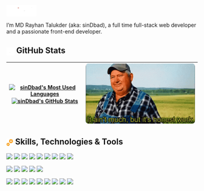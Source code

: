 <img align="center" src="./assets/hello.gif"  alt="sinDbad's Most Used Languages" height=30 />

I’m MD Rayhan Talukder (aka: sinDbad), a full time full-stack web developer and a passionate front-end developer.

<h2><img align="center" src="./assets/chart.gif"  alt="sinDbad's Most Used Languages" height=20 /> GitHub Stats</h2>

| <a href="https://github.com/rayhantr"><img align="center" src="https://github-readme-stats.vercel.app/api/top-langs/?username=rayhantr&title_color=ffffff&text_color=c9cacc&icon_color=11303B&labelColor=344A53&bg_color=30,2A6E76,11303B&hide_border=true&layout=compact&card_width=322"  alt="sinDbad's Most Used Languages" /><img align="center" src="https://github-readme-stats.vercel.app/api?username=rayhantr&show_icons=true&line_height=25&count_private=true&hide=prs,issues&title_color=ffffff&text_color=c9cacc&icon_color=4AB097&bg_color=30,2A6E76,11303B&hide_border=true&hide_rank=true" alt="sinDbad's GitHub Stats" /></a> | <img src="./assets/honesty.gif" alt="It ain't much, but it's honest work" width="870"> |
| ---------------------------------------------------------------------------------------------------------------------------------------------------------------------------------------------------------------------------------------------------------------------------------------------------------------------------------------------------------------------------------------------------------------------------------------------------------------------------------------------------------------------------------------------------------------------------------------------------------------------------------------------- | -------------------------------------------------------------------------------------- |

## <img align="center" src="./assets/gears.gif"  alt="sinDbad's Most Used Languages" height=20 /> Skills, Technologies & Tools

![](https://img.shields.io/badge/React-informational?style=flat&logo=react&color=11303B&labelColor=344A53)
![](https://img.shields.io/badge/Redux-informational?style=flat&logo=Redux&logoColor=764ABC&color=11303B&labelColor=344A53)
![](https://img.shields.io/badge/React%20Query-informational?style=flat&logo=React%20Query&logoColor=FF4154&color=11303B&labelColor=344A53)
![](https://img.shields.io/badge/JavaScript-informational?style=flat&logo=JavaScript&color=11303B&labelColor=344A53)
![](https://img.shields.io/badge/TypeScript-informational?style=flat&logo=TypeScript&color=11303B&labelColor=344A53)
![](https://img.shields.io/badge/MongoDB-informational?style=flat&logo=MongoDB&logoColor=47A248&color=11303B&labelColor=344A53)
![](https://img.shields.io/badge/MySQL-informational?style=flat&logo=MySQL&color=11303B&labelColor=344A53)
![](https://img.shields.io/badge/GraphQL-informational?style=flat&logo=GraphQL&logoColor=E10098&color=11303B&labelColor=344A53)
![](https://img.shields.io/badge/Hasura-informational?style=flat&logo=Hasura&logoColor=1EB4D4&color=11303B&labelColor=344A53)

![](https://img.shields.io/badge/CSS-informational?style=flat&logo=css3&logoColor=1572B6&color=11303B&labelColor=344A53)
![](https://img.shields.io/badge/Sass-informational?style=flat&logo=Sass&color=11303B&labelColor=344A53)
![](https://img.shields.io/badge/Tailwind-informational?style=flat&logo=Tailwind-CSS&color=11303B&labelColor=344A53)
![](https://img.shields.io/badge/MUI-informational?style=flat&logo=MUI&logoColor=1572B6&color=11303B&labelColor=344A53)
![](https://img.shields.io/badge/Ant%20Design-informational?style=flat&logo=Ant%20Design&logoColor=0170FE&color=11303B&labelColor=344A53)

![](https://img.shields.io/badge/GitHub-informational?style=flat&logo=GitHub&logoColor=181717&color=11303B&labelColor=344A53)
![](https://img.shields.io/badge/Bitbucket-informational?style=flat&logo=Bitbucket&logoColor=0052CC&color=11303B&labelColor=344A53)
![](https://img.shields.io/badge/NPM-informational?style=flat&logo=npm&color=11303B&labelColor=344A53)
![](https://img.shields.io/badge/Postman-informational?style=flat&logo=Postman&color=11303B&labelColor=344A53)
![](https://img.shields.io/badge/Photoshop-informational?style=flat&logo=Adobe-Photoshop&color=11303B&labelColor=344A53)
![](https://img.shields.io/badge/Illustrator-informational?style=flat&logo=Adobe-Illustrator&color=11303B&labelColor=344A53)
![](https://img.shields.io/badge/AdobeXD-informational?style=flat&logo=Adobe-XD&color=11303B&labelColor=344A53)
![](https://img.shields.io/badge/Figma-informational?style=flat&logo=Figma&logoColor=F24E1E&color=11303B&labelColor=344A53)
![](https://img.shields.io/badge/VS%20Code-informational?style=flat&logo=Visual%20Studio%20Code&logoColor=007ACC&color=11303B&labelColor=344A53)
